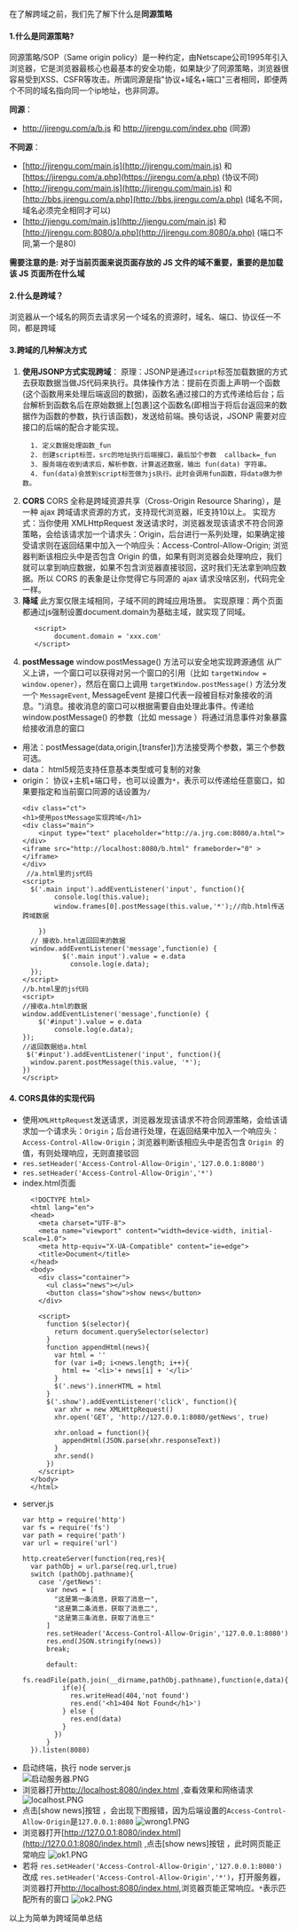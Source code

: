 在了解跨域之前，我们先了解下什么是**同源策略**
#### 1.什么是同源策略?
同源策略/SOP（Same origin policy）是一种约定，由Netscape公司1995年引入浏览器，它是浏览器最核心也最基本的安全功能，如果缺少了同源策略，浏览器很容易受到XSS、CSFR等攻击。所谓同源是指"协议+域名+端口"三者相同，即便两个不同的域名指向同一个ip地址，也非同源。

**同源**： 
- http://jirengu.com/a/b.js 和 http://jirengu.com/index.php (同源)

**不同源**：
-  [http://jirengu.com/main.js](http://jirengu.com/main.js) 和 [https://jirengu.com/a.php](https://jirengu.com/a.php) (协议不同)
- [http://jirengu.com/main.js](http://jirengu.com/main.js) 和 [http://bbs.jirengu.com/a.php](http://bbs.jirengu.com/a.php) (域名不同，域名必须完全相同才可以)
- [http://jiengu.com/main.js](http://jiengu.com/main.js) 和 [http://jirengu.com:8080/a.php](http://jirengu.com:8080/a.php) (端口不同,第一个是80)

**需要注意的是: 对于当前页面来说页面存放的 JS 文件的域不重要，重要的是加载该 JS 页面所在什么域**

#### 2.什么是跨域？
浏览器从一个域名的网页去请求另一个域名的资源时，域名、端口、协议任一不同，都是跨域
#### 3.跨域的几种解决方式
1.  **使用JSONP方式实现跨域**：
     原理：JSONP是通过`script`标签加载数据的方式去获取数据当做JS代码来执行。具体操作方法：提前在页面上声明一个函数(这个函数用来处理后端返回的数据)，函数名通过接口的方式传递给后台；后台解析到函数名后在原始数据上[包裹]这个函数名(即相当于将后台返回来的数据作为函数的参数，执行该函数)，发送给前端。换句话说，JSONP 需要对应接口的后端的配合才能实现。
    ```
      1. 定义数据处理函数_fun
      2. 创建script标签，src的地址执行后端接口，最后加个参数  callback=_fun
      3. 服务端在收到请求后，解析参数，计算返还数据，输出 fun(data) 字符串。
      4. fun(data)会放到script标签做为js执行。此时会调用fun函数，将data做为参数。
    ```
2. **CORS** 
CORS 全称是跨域资源共享（Cross-Origin Resource Sharing），是一种 ajax 跨域请求资源的方式，支持现代浏览器，IE支持10以上。
实现方式：当你使用 XMLHttpRequest 发送请求时，浏览器发现该请求不符合同源策略，会给该请求加一个请求头：Origin，后台进行一系列处理，如果确定接受请求则在返回结果中加入一个响应头：Access-Control-Allow-Origin; 浏览器判断该相应头中是否包含 Origin 的值，如果有则浏览器会处理响应，我们就可以拿到响应数据，如果不包含浏览器直接驳回，这时我们无法拿到响应数据。所以 CORS 的表象是让你觉得它与同源的 ajax 请求没啥区别，代码完全一样。
3. **降域**
此方案仅限主域相同，子域不同的跨域应用场景。
实现原理：两个页面都通过js强制设置document.domain为基础主域，就实现了同域。
    ```
       <script>
            document.domain = 'xxx.com'
       </script>
    ```
4.  **postMessage**
      window.postMessage() 方法可以安全地实现跨源通信
      从广义上讲，一个窗口可以获得对另一个窗口的引用（比如 `targetWindow = window.opener`），然后在窗口上调用 `targetWindow.postMessage()` 方法分发一个  `MessageEvent`, MessageEvent  是接口代表一段被目标对象接收的消息。")消息。接收消息的窗口可以根据需要自由处理此事件。传递给 window.postMessage() 的参数（比如 message ）将通过消息事件对象暴露给接收消息的窗口
 - 用法：postMessage(data,origin,[transfer])方法接受两个参数，第三个参数可选。
- data： html5规范支持任意基本类型或可复制的对象
- origin： 协议+主机+端口号，也可以设置为`*`，表示可以传递给任意窗口，如果要指定和当前窗口同源的话设置为`/`
    ```
    <div class="ct">
	<h1>使用postMessage实现跨域</h1>
	<div class="main">
		<input type="text" placeholder="http://a.jrg.com:8080/a.html">
	</div>
	<iframe src="http://localhost:8080/b.html" frameborder="0" ></iframe>
    </div>
     //a.html里的js代码
    <script>
      $('.main input').addEventListener('input', function(){
	        console.log(this.value);
	        window.frames[0].postMessage(this.value,'*');//向b.html传送跨域数据

        })
      // 接收b.html返回回来的数据
      window.addEventListener('message',function(e) {
	          $('.main input').value = e.data  
                console.log(e.data);
      });
    </script>
    //b.html里的js代码
    <script>
    //接收a.html的数据
  window.addEventListener('message',function(e) {
	    $('#input').value = e.data
            console.log(e.data);
    });   
    //返回数据给a.html
     $('#input').addEventListener('input', function(){
	  window.parent.postMessage(this.value, '*');
    })
   </script>
     ```
 #### 4. CORS具体的实现代码
- 使用`XMLHttpRequest`发送请求，浏览器发现该请求不符合同源策略，会给该请求加一个请求头：`Origin`；后台进行处理，在返回结果中加入一个响应头：`Access-Control-Allow-Origin`；浏览器判断该相应头中是否包含 `Origin `的值，有则处理响应，无则直接驳回
- `res.setHeader('Access-Control-Allow-Origin','127.0.0.1:8080')`
- `res.setHeader('Access-Control-Allow-Origin','*')`
- index.html页面
  ```
    <!DOCTYPE html>
    <html lang="en">
    <head>
      <meta charset="UTF-8">
      <meta name="viewport" content="width=device-width, initial-scale=1.0">
      <meta http-equiv="X-UA-Compatible" content="ie=edge">
      <title>Document</title>
    </head>
    <body>
      <div class="container">
        <ul class="news"></ul>
        <button class="show">show news</button>
      </div>

      <script>
        function $(selector){
          return document.querySelector(selector)
        }
        function appendHtml(news){
          var html = ''
          for (var i=0; i<news.length; i++){
            html += '<li>'+ news[i] + '</li>'
          }
          $('.news').innerHTML = html
        }
        $('.show').addEventListener('click', function(){
          var xhr = new XMLHttpRequest()
          xhr.open('GET', 'http://127.0.0.1:8080/getNews', true)
          
          xhr.onload = function(){
            appendHtml(JSON.parse(xhr.responseText))
          }
          xhr.send()
        })
      </script>
    </body>
    </html>
  ```
 - server.js
    ```
    var http = require('http')
    var fs = require('fs')
    var path = require('path')
    var url = require('url')

    http.createServer(function(req,res){
      var pathObj = url.parse(req.url,true)
      switch (pathObj.pathname){
        case '/getNews':
          var news = [
            "这是第一条消息，获取了消息一",
            "这是第二条消息，获取了消息二",
            "这是第三条消息，获取了消息三"
          ]
          res.setHeader('Access-Control-Allow-Origin','127.0.0.1:8080')
          res.end(JSON.stringify(news))
          break;
        
          default:
            fs.readFile(path.join(__dirname,pathObj.pathname),function(e,data){
              if(e){
                res.writeHead(404,'not found')
                res.end('<h1>404 Not Found</h1>')
              } else {
                res.end(data)
              }
            })
          } 
      }).listen(8080)
    ```
- 启动终端，执行 node server.js              
![启动服务器.PNG](https://upload-images.jianshu.io/upload_images/14422192-7cd736c68ff40530.PNG?imageMogr2/auto-orient/strip%7CimageView2/2/w/1240)
- 浏览器打开[http://localhost:8080/index.html](http://localhost:8080/index.html) ,查看效果和网络请求
  ![localhost.PNG](https://upload-images.jianshu.io/upload_images/14422192-3f1307096458d4ad.PNG?imageMogr2/auto-orient/strip%7CimageView2/2/w/1240)
- 点击[show news]按钮 ，会出现下图报错，因为后端设置的`Access-Control-Allow-Origin`是`127.0.0.1:8080`   ![wrong1.PNG](https://upload-images.jianshu.io/upload_images/14422192-6d2b80f0186ad1a2.PNG?imageMogr2/auto-orient/strip%7CimageView2/2/w/1240)
- 浏览器打开[http://127.0.0.1:8080/index.html](http://127.0.0.1:8080/index.html) ,点击[show news]按钮 ，此时网页能正常响应
![ok1.PNG](https://upload-images.jianshu.io/upload_images/14422192-10fcc4cde708c553.PNG?imageMogr2/auto-orient/strip%7CimageView2/2/w/1240)
- 若将 `res.setHeader('Access-Control-Allow-Origin','127.0.0.1:8080')`
改成 `res.setHeader('Access-Control-Allow-Origin','*')`，打开服务器，浏览器打开[http://localhost:8080/index.html](http://localhost:8080/index.html),浏览器页能正常响应。`*`表示匹配所有的窗口
 ![ok2.PNG](https://upload-images.jianshu.io/upload_images/14422192-0a17caf43ecbd312.PNG?imageMogr2/auto-orient/strip%7CimageView2/2/w/1240)

以上为简单为跨域简单总结








